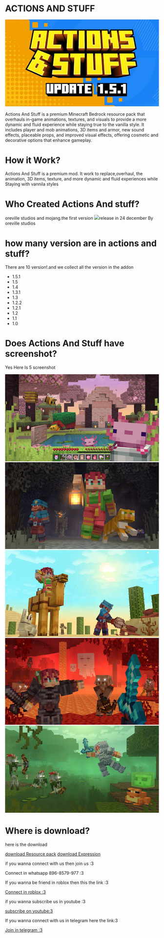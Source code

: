 
<h1>ACTIONS AND STUFF</h1>
<img src="logo.png">
<p>Actions And Stuff is a premium Minecraft Bedrock resource pack that overhauls in-game animations, textures, and visuals to provide a more dynamic and fluid experience while staying true to the vanilla style. It includes player and mob animations, 3D items and armor, new sound effects, placeable props, and improved visual effects, offering cosmetic and decorative options that enhance gameplay.</p>
<h1>How it Work? </h1>
<p>Actions And Stuff is a premium mod. It work to replace,overhaul, the animation, 3D items, texture, and more dynamic and fluid experiences while Staying with vannila styles</p>
<h1>Who Created Actions And stuff?</h1>
<p>oreville studios and mojang.the first version
<img src="oreville.jpg">release in 24 december By oreville studios</p>
<h1>how many version are in actions and stuff?</h1>
<p>There are 10 version!.and we collect all the version in the addon</p>
<ul>
<li>1.5.1</li>
<li>1.5</li>
<li>1.4</li>
<li>1.3.1</li>
<li>1.3</li>
<li>1.2.2</li>
<li>1.2.1</li>
<li>1.2</li>
<li>1.1</li>
<li>1.0</li>
</ul>
<h1>Does Actions And Stuff have screenshot?</h1>
<p>Yes Here Is 5 screenshot</p>
<img src="normal.png">
<img src="cave.png">
<img src="dessert.png">
<img src="nether.png">
<img src="swamp.png">
<h1>Where is download?</h1>
<p>here is the download</p>
<a href="https://bedrock-hub.blogspot.com/2025/07/Actions-And-Stuff.html?m=1" download>
  download Resource pack</a>
<a href="https://guides.orevillestudios.com/Expressions-23fd70150598810b947bddfe1c831360"
download>download Expression</a>
<p>if you wanna connect with us then join us :3</p><p>Connect in whatsapp 896-8579-977 :3</p>
<p>If you wanna be friend in roblox then this the link :3</p>
<a href="https://www.roblox.com/share?code=1db53eae1e69fe4780b57f19ae388f19&type=Profile&source=ProfileShare&stamp=1757743352086" download>Connect in roblox :3</a><p>if you wanna subscribe us in youtube :3</p>
<a href="https://youtube.com/@brutal_studio?feature=shared" download>subscribe on youtube:3</a><p>If you wanna connect with us in telegram here the link:3</p>
<a href="https://t.me/+jeNobnO7N2gzZGQ1"download>Join in telegram :3</a>
